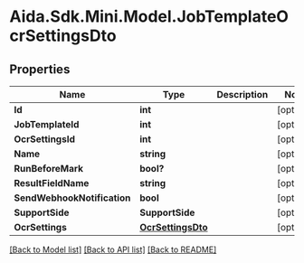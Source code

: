 # Aida.Sdk.Mini.Model.JobTemplateOcrSettingsDto

## Properties

Name | Type | Description | Notes
------------ | ------------- | ------------- | -------------
**Id** | **int** |  | [optional] 
**JobTemplateId** | **int** |  | [optional] 
**OcrSettingsId** | **int** |  | [optional] 
**Name** | **string** |  | [optional] 
**RunBeforeMark** | **bool?** |  | [optional] 
**ResultFieldName** | **string** |  | [optional] 
**SendWebhookNotification** | **bool** |  | [optional] 
**SupportSide** | **SupportSide** |  | [optional] 
**OcrSettings** | [**OcrSettingsDto**](OcrSettingsDto.md) |  | [optional] 

[[Back to Model list]](../README.md#documentation-for-models) [[Back to API list]](../README.md#documentation-for-api-endpoints) [[Back to README]](../README.md)

